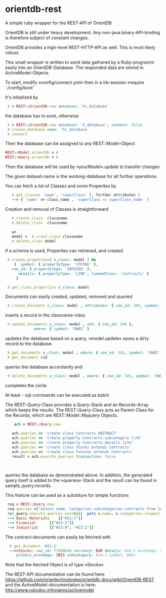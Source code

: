 # orientdb-rest
A simple ruby wrapper for the REST-API of OrientDB


OrientDB is still under heavy development. Any non-java binary-API-binding is therefore subject of constant changes.

OrientDB provides a high-level REST-HTTP-API as well. This is most likely robust.

This small wrapper is written to send date gathered by a Ruby-programm easily into an OrientDB-Database.
The responded data are stored in ActiveModel-Objects.

To start, modify »config/connect.yml«
then in a irb-session
»require './config/boot'

It's initialized by

```ruby
 r = REST::OrientDB.new database: 'hc_database'
```
the database has to exist, otherwise

```ruby
 r = REST::OrientDB.new database: 'h_database', connect: false
 r.create_database name: 'hc_database'
 r.connect
```

Then the database can be assigned to any REST::Model-Object:
```ruby
REST::Model.orientdb = r
REST::Query.orientdb = r
```
Then the database will be used by »yourModel«.update  to transfer changes


The given dataset-name is the working-database for all further operations.
 
You can fetch a list of Classes  and some Properites by
 ``` ruby
    r.get_classes 'name', 'superClass' (, further attributes )
    --> { 'name' => class_name , 'superClass => superClass_name  }
 ```
 
 
Creation and removal of Classes is straightforward
 ```ruby
    r.create_class  classname
    r.delete_class  classname
    
    or
    model =  r.creat_class classname
    r.delete_class model
 ```
if a schema is used, Properties can retrieved, and created
 ```ruby
  r.create_properties( o_class: model ) do
     {	symbol: { propertyType: 'STRING' },
	con_id: { propertyType: 'INTEGER' },
       details: { propertyType: 'LINK', linkedClass: 'Contracts' }
      }

  r.get_class_properties o_class: model 
 ```
 
Documents can easily created, updated, removed and queried
 ```ruby
  r.create_document o_class: model , attributes: { con_id: 345, symbol: 'EWQZ' }

 ```
  inserts a record in the classname-class 

 ```ruby
  r.update_documents o_class: model , set: { con_id: 346 },
		      where: { symbol: 'EWQZ' } 

 ```
 updates the database based on a query, 
 »model.update« saves a dirty record to the database.
 

 ```ruby
  r.get_documents o_class: model , where: { con_id: 345, symbol: 'EWQZ' }
  r.get_document rid 

 ```
 queries the database accordantly and

 ```ruby
  r.delete_documents o_class: model , where: { con_id: 345, symbol: 'EWQZ' }

 ```
 completes the circle
 


At least - sql-commands can be executed as batch

The REST::Query-Class provides a Query-Stack and an Records-Array which keeps the results.
The REST::Query-Class acts as Parent-Class for the Records, which are REST::Model::Myquery Objects.

```ruby
    ach = REST::Query.new
    
   ach.queries << 'create class Contracts ABSTRACT'
   ach.queries << 'create property Contracts.subcategory link'
   ach.queries << 'create property Contracts.details link'
   ach.queries << 'create class Stocks extends Contracts'
   ach.queries << 'create class Futures extends Contracts'
   result = ach.execute_queries transaction: false
   
   

```
  queries the database as demonstrated above. In addition, the generated query itself is added to the »queries«-Stack and the result can be found in sample_query.records.
  
This feature can be used as a substiture for simple functions

```ruby
 roq = REST::Query.new
 roq.queries =["select name, categories.subcategories.contracts from Industries  where name containstext     …'ial'"]
 ror_query.execute_queries.each{|x|  puts x.name, x.categories.inspect }
 --> Basic Materials 	[["#21:1"]]
 --> Financial  	[["#21:2"]]
 --> Industrial 	[["#23:0", "#23:1"]]
```

The contract-documents can easily be fetched with 
```ruby
  r.get_document '#21:1'
  --><Stocks: con_id: 77680640 currency: EUR details: #18:1 exchange: SMART local_symbol: BAS 
     primary_exchange: IBIS subcategory: #14:1 symbol: BAS>
```
Note that the fetched Object is of type »Stocks«.

The REST-API documentation can be found here: https://github.com/orientechnologies/orientdb-docs/wiki/OrientDB-REST
and the ActiveModel-documentation is here: http://www.rubydoc.info/gems/activemodel
 
 
 
 
 


